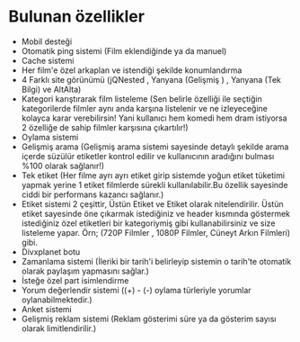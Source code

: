 Bulunan özellikler
=======================
- Mobil desteği
- Otomatik ping sistemi (Film eklendiğinde ya da manuel)
- Cache sistemi
- Her film'e özel arkaplan ve istendiği şekilde konumlandırma
- 4 Farklı site görünümü (jQNested , Yanyana (Gelişmiş ) , Yanyana (Tek Bilgi) ve AltAlta)
- Kategori karıştırarak film listeleme (Sen belirle özelliği ile seçtiğin kategorilerde filmler aynı anda karşına listelenir ve ne izleyeceğine kolayca karar verebilirsin! Yani kullanıcı hem komedi hem dram istiyorsa 2 özelliğe de sahip filmler karşısına çıkartılır!)
- Oylama sistemi
- Gelişmiş arama (Gelişmiş arama sistemi sayesinde detaylı şekilde arama içerde süzülür etiketler kontrol edilir ve kullanıcının aradığını bulması %100 olarak sağlanır!)
- Tek etiket (Her filme ayrı ayrı etiket girip sistemde yoğun etiket tüketimi yapmak yerine 1 etiket filmlerde sürekli kullanılabilir.Bu özellik sayesinde ciddi bir performans kazancı sağlanır.)
- Etiket sistemi 2 çeşittir, Üstün Etiket ve Etiket olarak nitelendirilir.
 Üstün etiket sayesinde öne çıkarmak istediğiniz ve header kısmında göstermek istediğiniz özel etiketleri bir kategoriymiş gibi kullanabilirsiniz ve size listeleme yapar. Örn; (720P Filmler , 1080P Filmler, Cüneyt Arkın Filmleri) gibi.
- Divxplanet botu
- Zamanlama sistemi (İleriki bir tarih'i belirleyip sistemin o tarih'te otomatik olarak paylaşım yapmasını sağlar.)
- İsteğe özel part isimlendirme
- Yorum değerlendir sistemi ((+) - (-) oylama türleriyle yorumlar oylanabilmektedir.)
- Anket sistemi
- Gelişmiş reklam sistemi (Reklam gösterimi süre ya da gösterim sayısı olarak limitlendirilir.)
